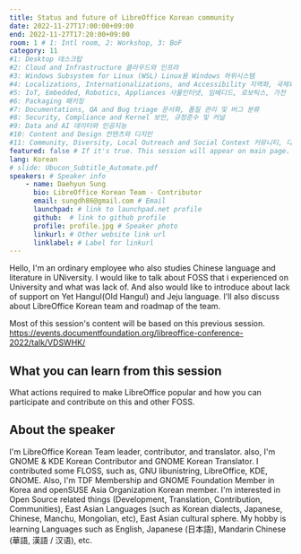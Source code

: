 ```yaml
---
title: Status and future of LibreOffice Korean community
date: 2022-11-27T17:00:00+09:00
end: 2022-11-27T17:20:00+09:00
room: 1 # 1: Intl room, 2: Workshop, 3: BoF
category: 11
#1: Desktop 데스크탑
#2: Cloud and Infrastructure 클라우드와 인프라
#3: Windows Subsystem for Linux (WSL) Linux용 Windows 하위시스템
#4: Localizations, Internationalizations, and Accessibility 지역화, 국제화 및 접근성
#5: IoT, Embedded, Robotics, Appliances 사물인터넷, 임베디드, 로보틱스, 가전
#6: Packaging 패키징
#7: Documentations, QA and Bug triage 문서화, 품질 관리 및 버그 분류
#8: Security, Compliance and Kernel 보안, 규정준수 및 커널
#9: Data and AI 데이터와 인공지능
#10: Content and Design 컨텐츠와 디지인
#11: Community, Diversity, Local Outreach and Social Context 커뮤니티, 다양성, 지역 사회 협력과 사회적 관점
featured: false # If it's true. This session will appear on main page.
lang: Korean
# slide: Ubucon_Subtitle_Automate.pdf
speakers: # Speaker info
    - name: Daehyun Sung
      bio: LibreOffice Korean Team - Contributor
      email: sungdh86@gmail.com # Email
      launchpad: # link to launchpad.net profile
      github:  # link to github profile
      profile: profile.jpg # Speaker photo
      linkurl: # Other website link url
      linklabel: # Label for linkurl
---
```


Hello, I'm an ordinary employee who also studies Chinese language and literature in UNiversity.
I would like to talk about FOSS that i experienced on University and what was lack of. And also would like to introduce about lack of support on Yet Hangul(Old Hangul) and Jeju language.
I'll also discuss about LibreOffice Korean team and roadmap of the team. 

Most of this session's content will be based on this previous session.
https://events.documentfoundation.org/libreoffice-conference-2022/talk/VDSWHK/

## What you can learn from this session
What actions required to make LibreOffice popular and how you can participate and contribute on this and other FOSS. 

## About the speaker
I'm LibreOffice Korean Team leader, contributor, and translator. also, I'm GNOME & KDE Korean Contributor and GNOME Korean Translator. I contributed some FLOSS, such as, GNU libunistring, LibreOffice, KDE, GNOME. Also, I'm TDF Membership and GNOME Foundation Member in Korea and openSUSE Asia Organization Korean member. I'm interested in Open Source related things (Development, Translation, Contribution, Communities), East Asian Languages (such as Korean dialects, Japanese, Chinese, Manchu, Mongolian, etc), East Asian cultural sphere. My hobby is learning Languages such as English, Japanese (日本語), Mandarin Chinese (華語, 漢語 / 汉语), etc.